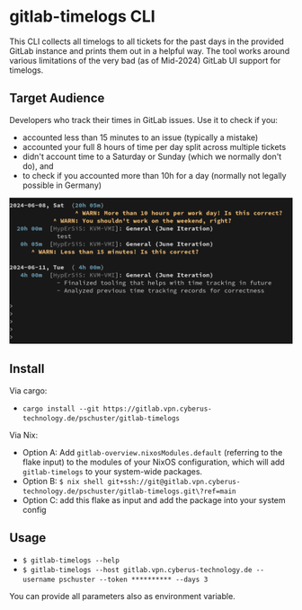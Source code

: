 # gitlab-timelogs CLI

This CLI collects all timelogs to all tickets for the past days in the
provided GitLab instance and prints them out in a helpful way. The tool works
around various limitations of the very bad (as of Mid-2024) GitLab UI support
for timelogs.


## Target Audience

Developers who track their times in GitLab issues. Use it to check if you:
- accounted less than 15 minutes to an issue (typically a mistake)
- accounted your full 8 hours of time per day split across multiple
  tickets
- didn't account time to a Saturday or Sunday (which we normally don't do), and
- to check if you accounted more than 10h for a day (normally not legally
  possible in Germany)

![screenshot.png](screenshot.png)

## Install

Via cargo:
- `cargo install --git https://gitlab.vpn.cyberus-technology.de/pschuster/gitlab-timelogs`

Via Nix:
- Option A: Add `gitlab-overview.nixosModules.default` (referring to the flake
  input) to the modules of your NixOS configuration, which will add
  `gitlab-timelogs` to your system-wide packages.
- Option B: `$ nix shell git+ssh://git@gitlab.vpn.cyberus-technology.de/pschuster/gitlab-timelogs.git\?ref=main`
- Option C: add this flake as input and add the package into your system config


## Usage

- `$ gitlab-timelogs --help`
- `$ gitlab-timelogs --host gitlab.vpn.cyberus-technology.de --username pschuster --token ********** --days 3`

You can provide all parameters also as environment variable.
